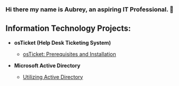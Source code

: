 ### Hi there my name is Aubrey, an aspiring IT Professional. 👋
<h2>Information Technology Projects:</h2>

- <b>osTicket (Help Desk Ticketing System)</b>
  - [osTicket: Prerequisites and Installation](https://github.com/auwalkerIT/OSTicket-Prereqs)


- <b>Microsoft Active Directory</b>
  - [Utilizing Active Directory](https://github.com/auwalkerIT/Utilizing-Active-Directory)
